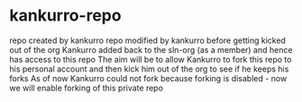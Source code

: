 # kankurro-repo
repo created by kankurro
repo modified by kankurro before getting kicked out of the org
Kankurro added back to the sln-org (as a member) and hence has access to this repo
The aim will be to allow Kankurro to fork this repo to his personal account and then kick him out of the org to see if he keeps his forks
As of now Kankurro could not fork because forking is disabled - now we will enable forking of this private repo
